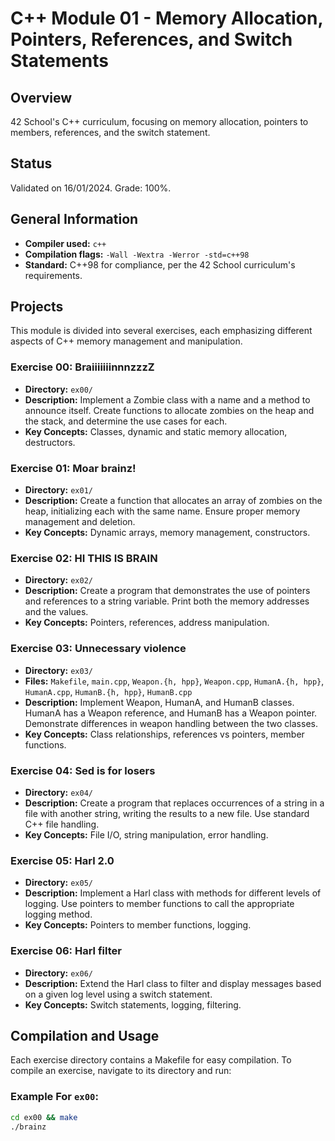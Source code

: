 # C++ Module 01 - Memory Allocation, Pointers, References, and Switch Statements

## Overview
42 School's C++ curriculum, focusing on memory allocation, pointers to members, references, and the switch statement.

## Status
Validated on 16/01/2024. Grade: 100%.

## General Information
- **Compiler used:** `c++`
- **Compilation flags:** `-Wall -Wextra -Werror -std=c++98`
- **Standard:** C++98 for compliance, per the 42 School curriculum's requirements.

## Projects
This module is divided into several exercises, each emphasizing different aspects of C++ memory management and manipulation.

### Exercise 00: BraiiiiiiinnnzzzZ
- **Directory:** `ex00/`
- **Description:** Implement a Zombie class with a name and a method to announce itself. Create functions to allocate zombies on the heap and the stack, and determine the use cases for each.
- **Key Concepts:** Classes, dynamic and static memory allocation, destructors.

### Exercise 01: Moar brainz!
- **Directory:** `ex01/`
- **Description:** Create a function that allocates an array of zombies on the heap, initializing each with the same name. Ensure proper memory management and deletion.
- **Key Concepts:** Dynamic arrays, memory management, constructors.

### Exercise 02: HI THIS IS BRAIN
- **Directory:** `ex02/`
- **Description:** Create a program that demonstrates the use of pointers and references to a string variable. Print both the memory addresses and the values.
- **Key Concepts:** Pointers, references, address manipulation.

### Exercise 03: Unnecessary violence
- **Directory:** `ex03/`
- **Files:** `Makefile`, `main.cpp`, `Weapon.{h, hpp}`, `Weapon.cpp`, `HumanA.{h, hpp}`, `HumanA.cpp`, `HumanB.{h, hpp}`, `HumanB.cpp`
- **Description:** Implement Weapon, HumanA, and HumanB classes. HumanA has a Weapon reference, and HumanB has a Weapon pointer. Demonstrate differences in weapon handling between the two classes.
- **Key Concepts:** Class relationships, references vs pointers, member functions.

### Exercise 04: Sed is for losers
- **Directory:** `ex04/`
- **Description:** Create a program that replaces occurrences of a string in a file with another string, writing the results to a new file. Use standard C++ file handling.
- **Key Concepts:** File I/O, string manipulation, error handling.

### Exercise 05: Harl 2.0
- **Directory:** `ex05/`
- **Description:** Implement a Harl class with methods for different levels of logging. Use pointers to member functions to call the appropriate logging method.
- **Key Concepts:** Pointers to member functions, logging.

### Exercise 06: Harl filter
- **Directory:** `ex06/`
- **Description:** Extend the Harl class to filter and display messages based on a given log level using a switch statement.
- **Key Concepts:** Switch statements, logging, filtering.

## Compilation and Usage
Each exercise directory contains a Makefile for easy compilation. To compile an exercise, navigate to its directory and run:

### Example For `ex00`:
```sh
cd ex00 && make
./brainz
```
